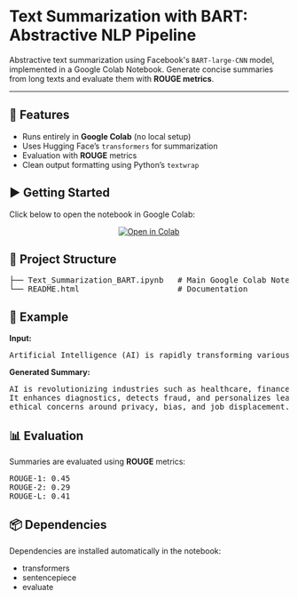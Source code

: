 <h1>Text Summarization with BART: Abstractive NLP Pipeline</h1>

<p>
  Abstractive text summarization using Facebook's <code>BART-large-CNN</code> model, 
  implemented in a Google Colab Notebook. Generate concise summaries from long texts 
  and evaluate them with <b>ROUGE metrics</b>.
</p>

<hr>

<h2>🚀 Features</h2>
<ul>
  <li>Runs entirely in <b>Google Colab</b> (no local setup)</li>
  <li>Uses Hugging Face’s <code>transformers</code> for summarization</li>
  <li>Evaluation with <b>ROUGE</b> metrics</li>
  <li>Clean output formatting using Python’s <code>textwrap</code></li>
</ul>

<h2>▶️ Getting Started</h2>
<p>
Click below to open the notebook in Google Colab:
</p>

<p align="center">
  <a href="[https://colab.research.google.com/github/your-username/your-repo/blob/main/Text_Summarization_BART.ipynb" target="_blank](https://colab.research.google.com/drive/1S-JCVhZGwu_DlnAHjxdcahBpivi-hp-V)">
    <img src="https://colab.research.google.com/assets/colab-badge.svg" alt="Open in Colab"/>
  </a>
</p>

<h2>📂 Project Structure</h2>
<pre>
├── Text_Summarization_BART.ipynb   # Main Google Colab Notebook
└── README.html                     # Documentation
</pre>

<h2>📝 Example</h2>
<p><b>Input:</b></p>
<pre>
Artificial Intelligence (AI) is rapidly transforming various industries...
</pre>

<p><b>Generated Summary:</b></p>
<pre>
AI is revolutionizing industries such as healthcare, finance, and education. 
It enhances diagnostics, detects fraud, and personalizes learning, while raising 
ethical concerns around privacy, bias, and job displacement.
</pre>

<h2>📊 Evaluation</h2>
<p>Summaries are evaluated using <b>ROUGE</b> metrics:</p>
<pre>
ROUGE-1: 0.45
ROUGE-2: 0.29
ROUGE-L: 0.41
</pre>

<h2>📦 Dependencies</h2>
<p>Dependencies are installed automatically in the notebook:</p>
<ul>
  <li>transformers</li>
  <li>sentencepiece</li>
  <li>evaluate</li>
</ul>
